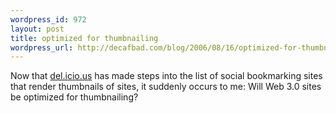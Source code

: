 ```yaml
--- 
wordpress_id: 972
layout: post
title: optimized for thumbnailing
wordpress_url: http://decafbad.com/blog/2006/08/16/optimized-for-thumbnails
---
```

Now that [del.icio.us](http://del.icio.us/) has made steps into the list of social bookmarking sites that render thumbnails of sites, it suddenly occurs to me:  Will Web 3.0 sites be optimized for thumbnailing?
